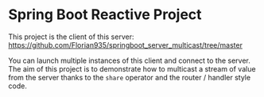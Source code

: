 # Spring Boot Reactive Project

This project is the client of this server: https://github.com/Florian935/springboot_server_multicast/tree/master

You can launch multiple instances of this client and connect to the server. The aim of this project is to demonstrate how to multicast a stream of value from the server thanks to the `share` operator and the router / handler style code.
